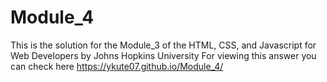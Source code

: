 # Module_4
This is the solution for the Module_3 of the HTML, CSS, and Javascript for Web Developers by Johns Hopkins University For viewing this answer you can check here https://ykute07.github.io/Module_4/
